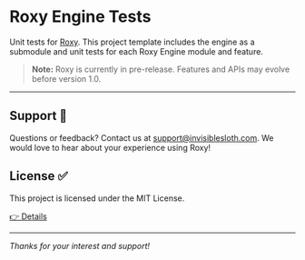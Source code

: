 # Roxy Engine Tests

Unit tests for [Roxy](https://github.com/invisiblesloth/roxy-engine). This project template includes the engine as a submodule and unit tests for each Roxy Engine module and feature.

> **Note:** Roxy is currently in pre-release. Features and APIs may evolve before version 1.0.

---

## Support 💬

Questions or feedback? Contact us at [support@invisiblesloth.com](mailto:support@invisiblesloth.com). We would love to hear about your experience using Roxy!

## License ✅

This project is licensed under the MIT License.

[👉 Details](./LICENSE)

---

*Thanks for your interest and support!*
